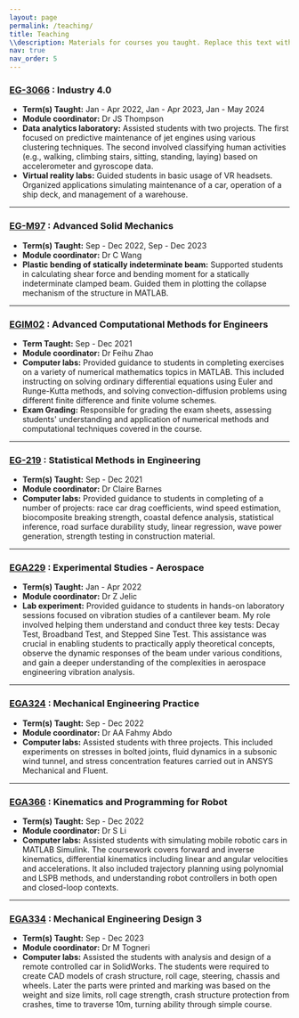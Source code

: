 ```yaml
---
layout: page
permalink: /teaching/
title: Teaching
\\description: Materials for courses you taught. Replace this text with your description.
nav: true
nav_order: 5
---
```


### [EG-3066](https://intranet.swan.ac.uk/catalogue/default.asp?type=moddetail&dept=any&mod=EG-3066&ayr=22/23&psl=TB2&detailOnly=false) : Industry 4.0
  * **Term(s) Taught:** Jan - Apr 2022, Jan - Apr 2023, Jan - May 2024
  * **Module coordinator:** Dr JS Thompson
  * **Data analytics laboratory:** Assisted students with two projects. The first focused on predictive maintenance of jet engines using various clustering techniques. The second involved classifying human activities (e.g., walking, climbing stairs, sitting, standing, laying) based on accelerometer and gyroscope data.
  * **Virtual reality labs:**  Guided students in basic usage of VR headsets. Organized applications simulating maintenance of a car, operation of a ship deck, and management of a warehouse.
      
---

### [EG-M97](https://intranet.swan.ac.uk/catalogue/default.asp?type=moddetail&dept=any&mod=EG-M97&ayr=22/23&psl=TB1&detailOnly=false) : Advanced Solid Mechanics
  * **Term(s) Taught:** Sep - Dec 2022, Sep - Dec 2023
  * **Module coordinator:** Dr C Wang
  * **Plastic bending of statically indeterminate beam:** Supported students in calculating shear force and bending moment for a statically indeterminate clamped beam. Guided them in plotting the collapse mechanism of the structure in MATLAB.

---

### [EGIM02](https://intranet.swan.ac.uk/catalogue/default.asp?type=moddetail&dept=any&mod=EGIM02&ayr=21%2F22&psl=TB1&detailOnly=false) : Advanced Computational Methods for Engineers
  * **Term Taught:** Sep - Dec 2021
  * **Module coordinator:** Dr Feihu Zhao
  * **Computer labs:** Provided guidance to students in completing exercises on a variety of numerical mathematics topics in MATLAB. This included instructing on solving ordinary differential equations using Euler and Runge-Kutta methods, and solving convection-diffusion problems using different finite difference and finite volume schemes.
  * **Exam Grading:** Responsible for grading the exam sheets, assessing students' understanding and application of numerical methods and computational techniques covered in the course.

---

### [EG-219](https://intranet.swan.ac.uk/catalogue/default.asp?type=moddetail&dept=any&mod=EG-219&ayr=21%2F22&psl=TB1&detailOnly=false) : Statistical Methods in Engineering
  * **Term(s) Taught:** Sep - Dec 2021
  * **Module coordinator:** Dr Claire Barnes
  * **Computer labs:** Provided guidance to students in completing of a number of projects: race car drag coefficients, wind speed estimation, biocomposite breaking strength, coastal defence analysis, statistical inference, road surface durability study, linear regression, wave power generation, strength testing in construction material.

---

### [EGA229](https://intranet.swan.ac.uk/catalogue/default.asp?type=moddetail&dept=any&mod=EGA229&ayr=22/23&psl=TB1%2B2&detailOnly=false) : Experimental Studies - Aerospace
  * **Term(s) Taught:** Jan - Apr 2022
  * **Module coordinator:** Dr Z Jelic
  * **Lab experiment:** Provided guidance to students in hands-on laboratory sessions focused on vibration studies of a cantilever beam. My role involved helping them understand and conduct three key tests: Decay Test, Broadband Test, and Stepped Sine Test. This assistance was crucial in enabling students to practically apply theoretical concepts, observe the dynamic responses of the beam under various conditions, and gain a deeper understanding of the complexities in aerospace engineering vibration analysis.

---

### [EGA324](https://intranet.swan.ac.uk/catalogue/default.asp?type=moddetail&dept=any&mod=EGA324&ayr=23/24&psl=TB1%2B2&detailOnly=false) : Mechanical Engineering Practice
  * **Term(s) Taught:** Sep - Dec 2022
  * **Module coordinator:** Dr AA Fahmy Abdo
  * **Computer labs:** Assisted students with three projects. This included experiments on stresses in bolted joints, fluid dynamics in a subsonic wind tunnel, and stress concentration features carried out in ANSYS Mechanical and Fluent. 

---

### [EGA366](https://intranet.swan.ac.uk/catalogue/default.asp?type=moddetail&dept=any&mod=EGA366&ayr=24/25&psl=TB1&detailOnly=false) : Kinematics and Programming for Robot
  * **Term(s) Taught:** Sep - Dec 2022
  * **Module coordinator:** Dr S Li
  * **Computer labs:** Assisted students with simulating mobile robotic cars in MATLAB Simulink. The coursework covers forward and inverse kinematics, differential kinematics including linear and angular velocities and accelerations. It also included trajectory planning using polynomial and LSPB methods, and understanding robot controllers in both open and closed-loop contexts.

---

### [EGA334](https://intranet.swan.ac.uk/catalogue/default.asp?type=moddetail&dept=any&mod=EGA334&ayr=23/24&psl=TB1&detailOnly=false) : Mechanical Engineering Design 3
  * **Term(s) Taught:** Sep - Dec 2023
  * **Module coordinator:** Dr M Togneri
  * **Computer labs:** Assisted the students with analysis and design of a remote controlled car in SolidWorks. The students were required to create CAD models of crash structure, roll cage, steering, chassis and wheels. Later the parts were printed and marking was based on the weight and size limits, roll cage strength, crash structure protection from crashes, time to traverse 10m, turning ability through simple course.

